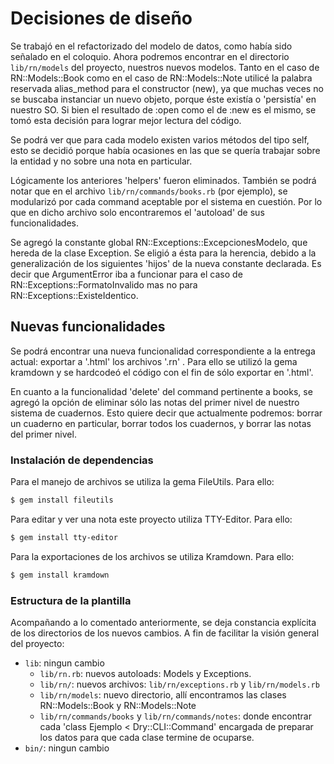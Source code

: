 # Decisiones de diseño

Se trabajó en el refactorizado del modelo de datos, como había sido señalado en el coloquio.
Ahora podremos encontrar en el directorio `lib/rn/models` del proyecto, nuestros nuevos modelos.
Tanto en el caso de RN::Models::Book como en el caso de RN::Models::Note utilicé la palabra reservada
alias_method para el constructor (new), ya que muchas veces no se buscaba instanciar un nuevo objeto,
porque éste existía o 'persistía' en nuestro SO. Si bien el resultado de :open como el de :new
es el mismo, se tomó esta decisión para lograr mejor lectura del código.

Se podrá ver que para cada modelo existen varios métodos del tipo self, esto se decidió porque
había ocasiones en las que se quería trabajar sobre la entidad y no sobre una nota en particular.

Lógicamente los anteriores 'helpers' fueron eliminados. También se podrá notar que en el archivo
`lib/rn/commands/books.rb` (por ejemplo), se modularizó por cada command aceptable por el sistema
en cuestión. Por lo que en dicho archivo solo encontraremos el 'autoload' de sus funcionalidades.

Se agregó la constante global RN::Exceptions::ExcepcionesModelo, que hereda de la clase Exception.
Se eligió a ésta para la herencia, debido a la generalización de los siguientes 'hijos' de la
nueva constante declarada. Es decir que ArgumentError iba a funcionar para el caso de
RN::Exceptions::FormatoInvalido mas no para RN::Exceptions::ExisteIdentico.


## Nuevas funcionalidades

Se podrá encontrar una nueva funcionalidad correspondiente a la entrega actual: exportar a '.html'
los archivos '.rn' . Para ello se utilizó la gema kramdown y se hardcodeó el código con el fin
de sólo exportar en '.html'.

En cuanto a la funcionalidad 'delete' del command pertinente a books, se agregó la opción de
eliminar sólo las notas del primer nivel de nuestro sistema de cuadernos. Esto quiere decir
que actualmente podremos: borrar un cuaderno en particular, borrar todos los cuadernos, y borrar
las notas del primer nivel.

### Instalación de dependencias

Para el manejo de archivos se utiliza la gema FileUtils. Para ello:

```bash
$ gem install fileutils
```

Para editar y ver una nota este proyecto utiliza TTY-Editor. Para ello:

```bash
$ gem install tty-editor
```

Para la exportaciones de los archivos se utiliza Kramdown. Para ello:

```bash
$ gem install kramdown
```

### Estructura de la plantilla

Acompañando a lo comentado anteriormente, se deja constancia explícita de los directorios
de los nuevos cambios. A fin de facilitar la visión general del proyecto:

* `lib`: ningun cambio
  * `lib/rn.rb`: nuevos autoloads: Models y Exceptions.
  * `lib/rn/`: nuevos archivos: `lib/rn/exceptions.rb` y `lib/rn/models.rb`
  * `lib/rn/models`: nuevo directorio, allí encontramos las clases RN::Models::Book y RN::Models::Note
  * `lib/rn/commands/books` y `lib/rn/commands/notes`: donde encontrar cada 'class Ejemplo < Dry::CLI::Command'
  encargada de preparar los datos para que cada clase termine de ocuparse.
* `bin/`: ningun cambio